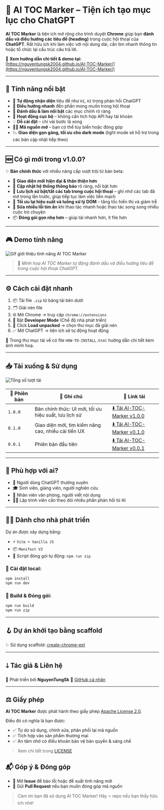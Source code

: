 # 🌟 AI TOC Marker – Tiện ích tạo mục lục cho ChatGPT

**AI TOC Marker** là tiện ích mở rộng cho trình duyệt **Chrome** giúp bạn **đánh dấu và điều hướng các tiêu đề (heading)** trong cuộc hội thoại của **ChatGPT**. Rất hữu ích khi làm việc với nội dung dài, cần tìm nhanh thông tin hoặc tổ chức lại cấu trúc câu trả lời.

🔗 **Xem hướng dẫn chi tiết & demo tại:** [https://nguyentungsk2004.github.io/AI-TOC-Marker/](https://nguyentungsk2004.github.io/AI-TOC-Marker/)

---

## 🚀 Tính năng nổi bật

* 🔎 **Tự động nhận diện** tiêu đề như `H1`, `H2` trong phản hồi ChatGPT
* 🧭 **Điều hướng nhanh** đến phần mong muốn trong hội thoại
* 🌟 **Đánh dấu & làm nổi bật** các mục chính rõ ràng
* 🔐 **Hoạt động cục bộ** – không cần tích hợp API hay tài khoản
* 💡 **Dễ cài đặt** – chỉ vài bước là xong
* 🧑‍💻 **Mã nguồn mở** – bạn có thể tùy biến hoặc đóng góp
* 📉 **Giao diện gọn gàng, tối ưu cho dark mode** (light mode sẽ hỗ trợ trong các bản cập nhật tiếp theo)

---

## 🆕 Có gì mới trong v1.0.0?

✨ **Bản chính thức** với nhiều nâng cấp vượt trội từ bản beta:

* 🎨 **Giao diện mới hiện đại & thân thiện hơn**
* 🔔 **Cập nhật hệ thống thông báo** rõ ràng, nổi bật hơn
* 🧠 **Lưu lịch sử bật/tắt các tab trong cuộc hội thoại** – ghi nhớ các tab đã mở trong lần trước, giúp tiếp tục làm việc liền mạch
* 🧩 **Tối ưu lại hiệu suất và luồng xử lý DOM** – tăng tốc hiển thị và giảm trễ
* 🐞 **Sửa nhiều lỗi tìm ẩn** khi thao tác nhanh hoặc thao tác song song nhiều cuộc trò chuyện
* 📦 **Đóng gói gọn nhẹ hơn** – giúp tải nhanh hơn, ít file hơn

---

## 🎮 Demo tính năng

![Gif giới thiệu tính năng AI TOC Marker](https://github.com/NguyenTungSk2004/AI-TOC-Marker/blob/main/public/img/demo-guide.gif)

> 🎥 *Minh hoạ AI TOC Marker tự động đánh dấu và điều hướng tiêu đề trong cuộc hội thoại ChatGPT.*

---

## ⚙️ Cách cài đặt nhanh

1. 📦 Tải file `.zip` từ bảng tải bên dưới
2. 🗂 Giải nén file
3. 🌐 Mở Chrome → truy cập `chrome://extensions`
4. 🔧 Bật **Developer Mode** (Chế độ nhà phát triển)
5. 📂 Click **Load unpacked** → chọn thư mục đã giải nén
6. ✅ Mở ChatGPT → tiện ích sẽ tự động hoạt động

📁 Trong thư mục tải về có file `HOW-TO-INSTALL.html` hướng dẫn chi tiết kèm ảnh minh hoạ.

---

## 📥 Tải xuống & Sử dụng

<img src="https://img.shields.io/github/downloads/NguyenTungSk2004/AI-TOC-Marker/total" alt="Tổng số lượt tải" style="vertical-align: middle; margin-bottom: 4px;" />

| 📌 Phiên bản | 📝 Ghi chú                                            | 🔗 Link tải                                                                                                                       |
| ------------ | ----------------------------------------------------- | --------------------------------------------------------------------------------------------------------------------------------- |
| `1.0.0`      | Bản chính thức: UI mới, tối ưu hiệu suất, lưu lịch sử | [⬇️ Tải AI-TOC-Marker v1.0.0](https://github.com/NguyenTungSk2004/AI-TOC-Marker/releases/download/v1.0.0/AI-TOC-Marker-1.0.0.zip) |
| `0.1.0`      | Giao diện mới, tìm kiếm nâng cao, nhiều cải tiến UX   | [⬇️ Tải AI-TOC-Marker v0.1.0](https://github.com/NguyenTungSk2004/AI-TOC-Marker/releases/download/v0.1.0/AI-TOC-Marker-0.1.0.zip) |
| `0.0.1`      | Phiên bản đầu tiên                                    | [⬇️ Tải AI-TOC-Marker v0.0.1](https://github.com/NguyenTungSk2004/AI-TOC-Marker/releases/download/v0.0.1/AI-TOC-Marker-0.0.1.zip) |

---

## 👥 Phù hợp với ai?

* 🧑 Người dùng ChatGPT thường xuyên
* 🎓 Sinh viên, giảng viên, người nghiên cứu
* 💼 Nhân viên văn phòng, người viết nội dung
* 🧑‍💻 Lập trình viên cần theo dõi nhiều phần phản hồi từ AI

---

## 🧑‍💻 Dành cho nhà phát triển

Dự án được xây dựng bằng:

* ⚡ `Vite + Vanilla JS`
* 📦 `Manifest V3`
* 🔀 Script đóng gói tự động: `npm run zip`

### 🧪 Cài đặt local:

```bash
npm install
npm run dev
```

### 🔧 Build & Đóng gói:

```bash
npm run build
npm run zip
```

---

## 🪝 Dự án khởi tạo bằng scaffold

✨ Sử dụng scaffold: [create-chrome-ext](https://github.com/guocaoyi/create-chrome-ext)

---

## 🡓 Tác giả & Liên hệ

👤 Phát triển bởi **NguyenTungSk**
🔗 [GitHub cá nhân](https://github.com/NguyenTungSk2004/AI-TOC-Marker)

---

## ⚖️ Giấy phép

**AI TOC Marker** được phát hành theo giấy phép [Apache License 2.0](./LICENSE).

Điều đó có nghĩa là bạn được:

* ✅ Tự do sử dụng, chỉnh sửa, phân phối lại mã nguồn
* ✅ Tích hợp vào sản phẩm thương mại
* ✅ An tâm nhờ có điều khoản bảo vệ bản quyền & sáng chế

> Xem chi tiết trong [LICENSE](./LICENSE)

## 📬 Góp ý & Đóng góp

* 💬 Mở **Issue** để báo lỗi hoặc đề xuất tính năng mới
* 🤝 Gửi **Pull Request** nếu bạn muốn đóng góp mã nguồn

> Cảm ơn bạn đã sử dụng AI TOC Marker! Hãy ⭐ repo nếu bạn thấy hữu ích nhé!
